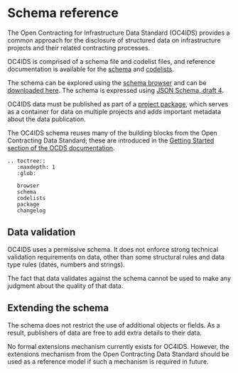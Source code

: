 # Schema reference

The Open Contracting for Infrastructure Data Standard (OC4IDS) provides a common approach for the disclosure of structured data on infrastructure projects and their related contracting processes.

OC4IDS is comprised of a schema file and codelist files, and reference documentation is available for the [schema](schema.md) and [codelists](codelists.md).

The schema can be explored using the [schema browser](browser.md) and can be [downloaded here](../../../project-schema.json). The schema is expressed using [JSON Schema, draft 4](https://tools.ietf.org/html/draft-zyp-json-schema-04).

OC4IDS data must be published as part of a [project package](package.md), which serves as a container for data on multiple projects and adds important metadata about the data publication.

The OC4IDS schema reuses many of the building blocks from the Open Contracting Data Standard; these are introduced in the [Getting Started section of the OCDS documentation](https://standard.open-contracting.org/latest/en/getting_started/).

```eval_rst
.. toctree::
   :maxdepth: 1
   :glob:

   browser
   schema
   codelists
   package
   changelog

```

## Data validation

OC4IDS uses a permissive schema. It does not enforce strong technical validation requirements on data, other than some structural rules and data type rules (dates, numbers and strings).

The fact that data validates against the schema cannot be used to make any judgment about the quality of that data.

## Extending the schema

The schema does not restrict the use of additional objects or fields. As a result, publishers of data are free to add extra details to their data.

No formal extensions mechanism currently exists for OC4IDS. However, the extensions mechanism from the Open Contracting Data Standard should be used as a reference model if such a mechanism is required in future.

